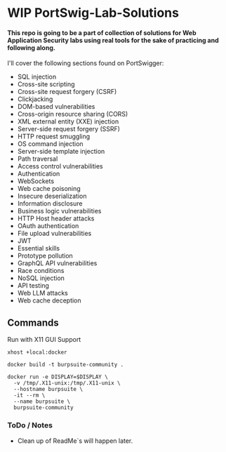 # WIP PortSwig-Lab-Solutions 

#### This repo is going to be a part of collection of solutions for Web Application Security labs using real tools for the sake of practicing and following along.

I'll cover the following sections found on PortSwigger:
- SQL injection
- Cross-site scripting
- Cross-site request forgery (CSRF)
- Clickjacking
- DOM-based vulnerabilities
- Cross-origin resource sharing (CORS)
- XML external entity (XXE) injection
- Server-side request forgery (SSRF)
- HTTP request smuggling
- OS command injection
- Server-side template injection
- Path traversal
- Access control vulnerabilities
- Authentication
- WebSockets
- Web cache poisoning
- Insecure deserialization
- Information disclosure
- Business logic vulnerabilities
- HTTP Host header attacks
- OAuth authentication
- File upload vulnerabilities
- JWT
- Essential skills
- Prototype pollution
- GraphQL API vulnerabilities
- Race conditions
- NoSQL injection
- API testing
- Web LLM attacks
- Web cache deception


## Commands

Run with X11 GUI Support
```
xhost +local:docker
```

```
docker build -t burpsuite-community .

docker run -e DISPLAY=$DISPLAY \
  -v /tmp/.X11-unix:/tmp/.X11-unix \
  --hostname burpsuite \
  -it --rm \
  --name burpsuite \
  burpsuite-community
```


### ToDo / Notes
- Clean up of ReadMe`s will happen later.
 